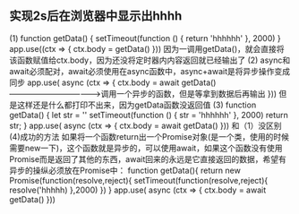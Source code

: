 ## 实现2s后在浏览器中显示出hhhh
(1)
function getData() {
    setTimeout(function () {
        return 'hhhhhh'
    }, 2000)
}
app.use((ctx => {
    ctx.body = getData()
}))
因为一调用getData()，就会直接将该函数赋值给ctx.body，因为还没将定时器内内容返回就已经输出了
(2)
async和await必须配对，await必须使用在async函数中，async+await是将异步操作变成同步
app.use( async (ctx => {
    ctx.body = await getData()————————————>调用一个异步的函数，但是等拿到数据后再输出
}))
但是这样还是什么都打印不出来，因为getData函数没返回值
(3)
function getData() {
    let str = ''
    setTimeout(function () {
        str = 'hhhhhh'
    }, 2000)
    return str;
}
app.use( async (ctx => {
    ctx.body = await getData()
}))
和（1）没区别
(4)成功的方法
如果将一个函数return出一个Promise对象(是一个类，使用的时候需要new一下)，这个函数就是异步的，可以使用await，如果这个函数没有使用Promise而是返回了其他的东西，await回来的永远是它直接返回的数据，希望有异步的操纵必须放在Promise中：
function getData(){
    return new Promise(function(resolve,reject){
          setTimeout(function(resolve,reject){
                resolve('hhhhh)
          },2000)
    })
}
app.use( async (ctx => {
    ctx.body = await getData()
}))
